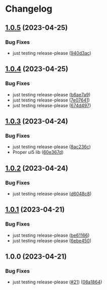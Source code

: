 # Changelog

## [1.0.5](https://github.com/mauriciolauffer/openui5-ratingshroom/compare/v1.0.4...v1.0.5) (2023-04-25)


### Bug Fixes

* just testing release-please ([940d3ac](https://github.com/mauriciolauffer/openui5-ratingshroom/commit/940d3acfe5dd05c8b0f26f464734dc0524c3f54f))

## [1.0.4](https://github.com/mauriciolauffer/openui5-ratingshroom/compare/v1.0.3...v1.0.4) (2023-04-25)


### Bug Fixes

* just testing release-please ([b6ae7a9](https://github.com/mauriciolauffer/openui5-ratingshroom/commit/b6ae7a946923bebcc0e891f2fcd7181f2668ff2e))
* just testing release-please ([7e07641](https://github.com/mauriciolauffer/openui5-ratingshroom/commit/7e076415064e99529308d87dd1628445532c7a93))
* just testing release-please ([674d497](https://github.com/mauriciolauffer/openui5-ratingshroom/commit/674d4979ff022ec3a1fcd20c47437faff6ad2666))

## [1.0.3](https://github.com/mauriciolauffer/openui5-ratingshroom/compare/v1.0.2...v1.0.3) (2023-04-24)


### Bug Fixes

* just testing release-please ([8ac236c](https://github.com/mauriciolauffer/openui5-ratingshroom/commit/8ac236cba62a7a594178ea58f7306cdf327f22ab))
* Proper ui5 lib ([60e367d](https://github.com/mauriciolauffer/openui5-ratingshroom/commit/60e367da17476566039575e4c056f9ce816f621d))

## [1.0.2](https://github.com/mauriciolauffer/openui5-ratingshroom/compare/v1.0.1...v1.0.2) (2023-04-24)


### Bug Fixes

* just testing release-please ([d6048c8](https://github.com/mauriciolauffer/openui5-ratingshroom/commit/d6048c8ddb28d34e1a39b4f3426a32c1d828615a))

## [1.0.1](https://github.com/mauriciolauffer/openui5-ratingshroom/compare/v1.0.0...v1.0.1) (2023-04-21)


### Bug Fixes

* just testing release-please ([be61166](https://github.com/mauriciolauffer/openui5-ratingshroom/commit/be61166425f61ed755de9f6d38c07d03b9e950db))
* just testing release-please ([6ebe450](https://github.com/mauriciolauffer/openui5-ratingshroom/commit/6ebe450394496a8b38cde2bb1cd30bfdef54c31e))

## 1.0.0 (2023-04-21)


### Bug Fixes

* just testing release-please ([#21](https://github.com/mauriciolauffer/openui5-ratingshroom/issues/21)) ([08a1864](https://github.com/mauriciolauffer/openui5-ratingshroom/commit/08a1864a22bc73d0ea23e28c8a402c93c7f32410))
